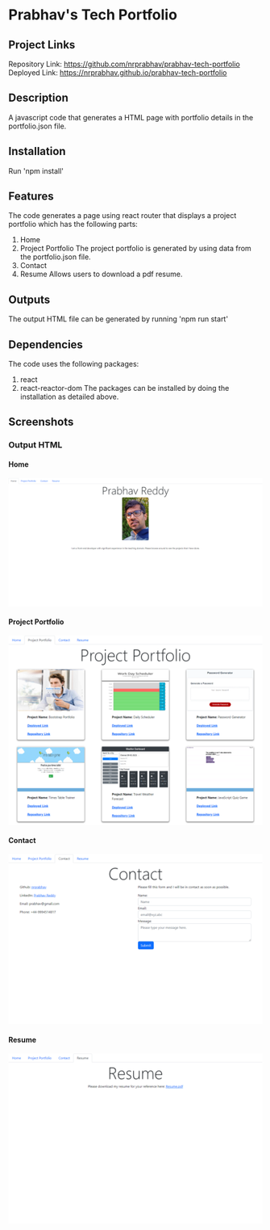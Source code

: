 # Prabhav's Tech Portfolio

## Project Links
Repository Link: https://github.com/nrprabhav/prabhav-tech-portfolio
Deployed Link: https://nrprabhav.github.io/prabhav-tech-portfolio

## Description
A javascript code that generates a HTML page with portfolio details in the portfolio.json file.

## Installation
Run 'npm install'

## Features
The code generates a page using react router that displays a project portfolio which has the following parts:
1. Home
2. Project Portfolio
    The project portfolio is generated by using data from the portfolio.json file.
3. Contact
4. Resume
    Allows users to download a pdf resume.


## Outputs
The output HTML file can be generated by running 'npm run start'

## Dependencies
The code uses the following packages:
1. react
2. react-reactor-dom
The packages can be installed by doing the installation as detailed above.

## Screenshots

### Output HTML
#### Home
![](./public/screenShot.png)

#### Project Portfolio
![](./public/screenShot1.png)

#### Contact
![](./public/screenShot2.png)

#### Resume
![](./public/screenShot3.png)